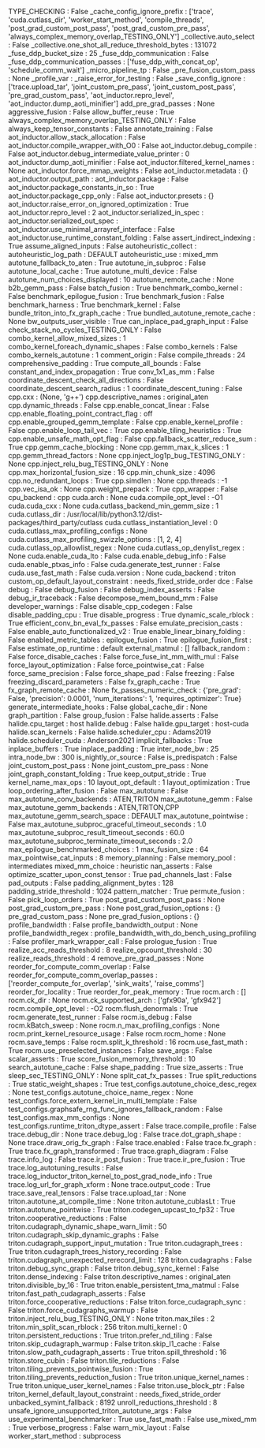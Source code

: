 TYPE_CHECKING : False
_cache_config_ignore_prefix : ['trace', 'cuda.cutlass_dir', 'worker_start_method', 'compile_threads', 'post_grad_custom_post_pass', 'post_grad_custom_pre_pass', 'always_complex_memory_overlap_TESTING_ONLY']
_collective.auto_select : False
_collective.one_shot_all_reduce_threshold_bytes : 131072
_fuse_ddp_bucket_size : 25
_fuse_ddp_communication : False
_fuse_ddp_communication_passes : ['fuse_ddp_with_concat_op', 'schedule_comm_wait']
_micro_pipeline_tp : False
_pre_fusion_custom_pass : None
_profile_var : 
_raise_error_for_testing : False
_save_config_ignore : ['trace.upload_tar', 'joint_custom_pre_pass', 'joint_custom_post_pass', 'pre_grad_custom_pass', 'aot_inductor.repro_level', 'aot_inductor.dump_aoti_minifier']
add_pre_grad_passes : None
aggressive_fusion : False
allow_buffer_reuse : True
always_complex_memory_overlap_TESTING_ONLY : False
always_keep_tensor_constants : False
annotate_training : False
aot_inductor.allow_stack_allocation : False
aot_inductor.compile_wrapper_with_O0 : False
aot_inductor.debug_compile : False
aot_inductor.debug_intermediate_value_printer : 0
aot_inductor.dump_aoti_minifier : False
aot_inductor.filtered_kernel_names : None
aot_inductor.force_mmap_weights : False
aot_inductor.metadata : {}
aot_inductor.output_path : 
aot_inductor.package : False
aot_inductor.package_constants_in_so : True
aot_inductor.package_cpp_only : False
aot_inductor.presets : {}
aot_inductor.raise_error_on_ignored_optimization : True
aot_inductor.repro_level : 2
aot_inductor.serialized_in_spec : 
aot_inductor.serialized_out_spec : 
aot_inductor.use_minimal_arrayref_interface : False
aot_inductor.use_runtime_constant_folding : False
assert_indirect_indexing : True
assume_aligned_inputs : False
autoheuristic_collect : 
autoheuristic_log_path : DEFAULT
autoheuristic_use : mixed_mm
autotune_fallback_to_aten : True
autotune_in_subproc : False
autotune_local_cache : True
autotune_multi_device : False
autotune_num_choices_displayed : 10
autotune_remote_cache : None
b2b_gemm_pass : False
batch_fusion : True
benchmark_combo_kernel : False
benchmark_epilogue_fusion : True
benchmark_fusion : False
benchmark_harness : True
benchmark_kernel : False
bundle_triton_into_fx_graph_cache : True
bundled_autotune_remote_cache : None
bw_outputs_user_visible : True
can_inplace_pad_graph_input : False
check_stack_no_cycles_TESTING_ONLY : False
combo_kernel_allow_mixed_sizes : 1
combo_kernel_foreach_dynamic_shapes : False
combo_kernels : False
combo_kernels_autotune : 1
comment_origin : False
compile_threads : 24
comprehensive_padding : True
compute_all_bounds : False
constant_and_index_propagation : True
conv_1x1_as_mm : False
coordinate_descent_check_all_directions : False
coordinate_descent_search_radius : 1
coordinate_descent_tuning : False
cpp.cxx : (None, 'g++')
cpp.descriptive_names : original_aten
cpp.dynamic_threads : False
cpp.enable_concat_linear : False
cpp.enable_floating_point_contract_flag : off
cpp.enable_grouped_gemm_template : False
cpp.enable_kernel_profile : False
cpp.enable_loop_tail_vec : True
cpp.enable_tiling_heuristics : True
cpp.enable_unsafe_math_opt_flag : False
cpp.fallback_scatter_reduce_sum : True
cpp.gemm_cache_blocking : None
cpp.gemm_max_k_slices : 1
cpp.gemm_thread_factors : None
cpp.inject_log1p_bug_TESTING_ONLY : None
cpp.inject_relu_bug_TESTING_ONLY : None
cpp.max_horizontal_fusion_size : 16
cpp.min_chunk_size : 4096
cpp.no_redundant_loops : True
cpp.simdlen : None
cpp.threads : -1
cpp.vec_isa_ok : None
cpp.weight_prepack : True
cpp_wrapper : False
cpu_backend : cpp
cuda.arch : None
cuda.compile_opt_level : -O1
cuda.cuda_cxx : None
cuda.cutlass_backend_min_gemm_size : 1
cuda.cutlass_dir : /usr/local/lib/python3.12/dist-packages/third_party/cutlass
cuda.cutlass_instantiation_level : 0
cuda.cutlass_max_profiling_configs : None
cuda.cutlass_max_profiling_swizzle_options : [1, 2, 4]
cuda.cutlass_op_allowlist_regex : None
cuda.cutlass_op_denylist_regex : None
cuda.enable_cuda_lto : False
cuda.enable_debug_info : False
cuda.enable_ptxas_info : False
cuda.generate_test_runner : False
cuda.use_fast_math : False
cuda.version : None
cuda_backend : triton
custom_op_default_layout_constraint : needs_fixed_stride_order
dce : False
debug : False
debug_fusion : False
debug_index_asserts : False
debug_ir_traceback : False
decompose_mem_bound_mm : False
developer_warnings : False
disable_cpp_codegen : False
disable_padding_cpu : True
disable_progress : True
dynamic_scale_rblock : True
efficient_conv_bn_eval_fx_passes : False
emulate_precision_casts : False
enable_auto_functionalized_v2 : True
enable_linear_binary_folding : False
enabled_metric_tables : 
epilogue_fusion : True
epilogue_fusion_first : False
estimate_op_runtime : default
external_matmul : []
fallback_random : False
force_disable_caches : False
force_fuse_int_mm_with_mul : False
force_layout_optimization : False
force_pointwise_cat : False
force_same_precision : False
force_shape_pad : False
freezing : False
freezing_discard_parameters : False
fx_graph_cache : True
fx_graph_remote_cache : None
fx_passes_numeric_check : {'pre_grad': False, 'precision': 0.0001, 'num_iterations': 1, 'requires_optimizer': True}
generate_intermediate_hooks : False
global_cache_dir : None
graph_partition : False
group_fusion : False
halide.asserts : False
halide.cpu_target : host
halide.debug : False
halide.gpu_target : host-cuda
halide.scan_kernels : False
halide.scheduler_cpu : Adams2019
halide.scheduler_cuda : Anderson2021
implicit_fallbacks : True
inplace_buffers : True
inplace_padding : True
inter_node_bw : 25
intra_node_bw : 300
is_nightly_or_source : False
is_predispatch : False
joint_custom_post_pass : None
joint_custom_pre_pass : None
joint_graph_constant_folding : True
keep_output_stride : True
kernel_name_max_ops : 10
layout_opt_default : 1
layout_optimization : True
loop_ordering_after_fusion : False
max_autotune : False
max_autotune_conv_backends : ATEN,TRITON
max_autotune_gemm : False
max_autotune_gemm_backends : ATEN,TRITON,CPP
max_autotune_gemm_search_space : DEFAULT
max_autotune_pointwise : False
max_autotune_subproc_graceful_timeout_seconds : 1.0
max_autotune_subproc_result_timeout_seconds : 60.0
max_autotune_subproc_terminate_timeout_seconds : 2.0
max_epilogue_benchmarked_choices : 1
max_fusion_size : 64
max_pointwise_cat_inputs : 8
memory_planning : False
memory_pool : intermediates
mixed_mm_choice : heuristic
nan_asserts : False
optimize_scatter_upon_const_tensor : True
pad_channels_last : False
pad_outputs : False
padding_alignment_bytes : 128
padding_stride_threshold : 1024
pattern_matcher : True
permute_fusion : False
pick_loop_orders : True
post_grad_custom_post_pass : None
post_grad_custom_pre_pass : None
post_grad_fusion_options : {}
pre_grad_custom_pass : None
pre_grad_fusion_options : {}
profile_bandwidth : False
profile_bandwidth_output : None
profile_bandwidth_regex : 
profile_bandwidth_with_do_bench_using_profiling : False
profiler_mark_wrapper_call : False
prologue_fusion : True
realize_acc_reads_threshold : 8
realize_opcount_threshold : 30
realize_reads_threshold : 4
remove_pre_grad_passes : None
reorder_for_compute_comm_overlap : False
reorder_for_compute_comm_overlap_passes : ['reorder_compute_for_overlap', 'sink_waits', 'raise_comms']
reorder_for_locality : True
reorder_for_peak_memory : True
rocm.arch : []
rocm.ck_dir : None
rocm.ck_supported_arch : ['gfx90a', 'gfx942']
rocm.compile_opt_level : -O2
rocm.flush_denormals : True
rocm.generate_test_runner : False
rocm.is_debug : False
rocm.kBatch_sweep : None
rocm.n_max_profiling_configs : None
rocm.print_kernel_resource_usage : False
rocm.rocm_home : None
rocm.save_temps : False
rocm.split_k_threshold : 16
rocm.use_fast_math : True
rocm.use_preselected_instances : False
save_args : False
scalar_asserts : True
score_fusion_memory_threshold : 10
search_autotune_cache : False
shape_padding : True
size_asserts : True
sleep_sec_TESTING_ONLY : None
split_cat_fx_passes : True
split_reductions : True
static_weight_shapes : True
test_configs.autotune_choice_desc_regex : None
test_configs.autotune_choice_name_regex : None
test_configs.force_extern_kernel_in_multi_template : False
test_configs.graphsafe_rng_func_ignores_fallback_random : False
test_configs.max_mm_configs : None
test_configs.runtime_triton_dtype_assert : False
trace.compile_profile : False
trace.debug_dir : None
trace.debug_log : False
trace.dot_graph_shape : None
trace.draw_orig_fx_graph : False
trace.enabled : False
trace.fx_graph : True
trace.fx_graph_transformed : True
trace.graph_diagram : False
trace.info_log : False
trace.ir_post_fusion : True
trace.ir_pre_fusion : True
trace.log_autotuning_results : False
trace.log_inductor_triton_kernel_to_post_grad_node_info : True
trace.log_url_for_graph_xform : None
trace.output_code : True
trace.save_real_tensors : False
trace.upload_tar : None
triton.autotune_at_compile_time : None
triton.autotune_cublasLt : True
triton.autotune_pointwise : True
triton.codegen_upcast_to_fp32 : True
triton.cooperative_reductions : False
triton.cudagraph_dynamic_shape_warn_limit : 50
triton.cudagraph_skip_dynamic_graphs : False
triton.cudagraph_support_input_mutation : True
triton.cudagraph_trees : True
triton.cudagraph_trees_history_recording : False
triton.cudagraph_unexpected_rerecord_limit : 128
triton.cudagraphs : False
triton.debug_sync_graph : False
triton.debug_sync_kernel : False
triton.dense_indexing : False
triton.descriptive_names : original_aten
triton.divisible_by_16 : True
triton.enable_persistent_tma_matmul : False
triton.fast_path_cudagraph_asserts : False
triton.force_cooperative_reductions : False
triton.force_cudagraph_sync : False
triton.force_cudagraphs_warmup : False
triton.inject_relu_bug_TESTING_ONLY : None
triton.max_tiles : 2
triton.min_split_scan_rblock : 256
triton.multi_kernel : 0
triton.persistent_reductions : True
triton.prefer_nd_tiling : False
triton.skip_cudagraph_warmup : False
triton.skip_l1_cache : False
triton.slow_path_cudagraph_asserts : True
triton.spill_threshold : 16
triton.store_cubin : False
triton.tile_reductions : False
triton.tiling_prevents_pointwise_fusion : True
triton.tiling_prevents_reduction_fusion : True
triton.unique_kernel_names : True
triton.unique_user_kernel_names : False
triton.use_block_ptr : False
triton_kernel_default_layout_constraint : needs_fixed_stride_order
unbacked_symint_fallback : 8192
unroll_reductions_threshold : 8
unsafe_ignore_unsupported_triton_autotune_args : False
use_experimental_benchmarker : True
use_fast_math : False
use_mixed_mm : True
verbose_progress : False
warn_mix_layout : False
worker_start_method : subprocess